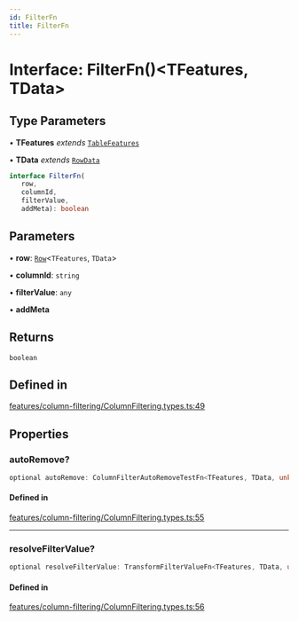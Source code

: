 ```yaml
---
id: FilterFn
title: FilterFn
---
```


# Interface: FilterFn()\<TFeatures, TData\>

## Type Parameters

• **TFeatures** *extends* [`TableFeatures`](../type-aliases/tablefeatures.md)

• **TData** *extends* [`RowData`](../type-aliases/rowdata.md)

```ts
interface FilterFn(
   row, 
   columnId, 
   filterValue, 
   addMeta): boolean
```

## Parameters

• **row**: [`Row`](../type-aliases/row.md)\<`TFeatures`, `TData`\>

• **columnId**: `string`

• **filterValue**: `any`

• **addMeta**

## Returns

`boolean`

## Defined in

[features/column-filtering/ColumnFiltering.types.ts:49](https://github.com/TanStack/table/blob/main/packages/table-core/src/features/column-filtering/ColumnFiltering.types.ts#L49)

## Properties

### autoRemove?

```ts
optional autoRemove: ColumnFilterAutoRemoveTestFn<TFeatures, TData, unknown>;
```

#### Defined in

[features/column-filtering/ColumnFiltering.types.ts:55](https://github.com/TanStack/table/blob/main/packages/table-core/src/features/column-filtering/ColumnFiltering.types.ts#L55)

***

### resolveFilterValue?

```ts
optional resolveFilterValue: TransformFilterValueFn<TFeatures, TData, unknown>;
```

#### Defined in

[features/column-filtering/ColumnFiltering.types.ts:56](https://github.com/TanStack/table/blob/main/packages/table-core/src/features/column-filtering/ColumnFiltering.types.ts#L56)

